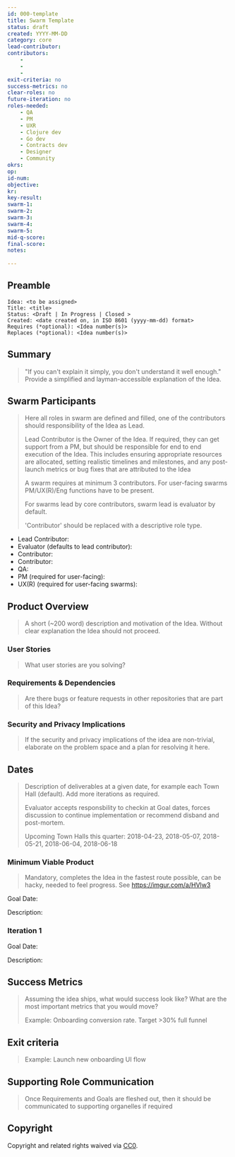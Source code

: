 ```yaml
---
id: 000-template
title: Swarm Template
status: draft
created: YYYY-MM-DD
category: core
lead-contributor:
contributors:
    -
    -
    -
exit-criteria: no
success-metrics: no
clear-roles: no
future-iteration: no
roles-needed:
    - QA
    - PM
    - UXR
    - Clojure dev
    - Go dev
    - Contracts dev
    - Designer
    - Community
okrs:
op:
id-num:
objective:
kr:
key-result:
swarm-1:
swarm-2:
swarm-3:
swarm-4:
swarm-5:
mid-q-score:
final-score:
notes:
 
---
```


## Preamble

    Idea: <to be assigned>
    Title: <title>
    Status: <Draft | In Progress | Closed >
    Created: <date created on, in ISO 8601 (yyyy-mm-dd) format>
    Requires (*optional): <Idea number(s)>
    Replaces (*optional): <Idea number(s)>

## Summary

> "If you can't explain it simply, you don't understand it well enough." Provide
> a simplified and layman-accessible explanation of the Idea.

## Swarm Participants

> Here all roles in swarm are defined and filled, one of the contributors should
> responsibility of the Idea as Lead.
>
> Lead Contributor is the Owner of the Idea. If required, they can get support
> from a PM, but should be responsible for end to end execution of the Idea.
> This includes ensuring appropriate resources are allocated, setting realistic
> timelines and milestones, and any post-launch metrics or bug fixes that are
> attributed to the Idea
>
> A swarm requires at minimum 3 contributors. For user-facing swarms
> PM/UX(R)/Eng functions have to be present.
>
> For swarms lead by core contributors, swarm lead is evaluator by default.
>
> 'Contributor' should be replaced with a descriptive role type.

- Lead Contributor:
- Evaluator (defaults to lead contributor):
- Contributor:
- Contributor:
- QA:
- PM (required for user-facing):
- UX(R) (required for user-facing swarms):

## Product Overview

> A short (~200 word) description and motivation of the Idea. Without clear
> explanation the Idea should not proceed.

### User Stories

> What user stories are you solving?

### Requirements & Dependencies

> Are there bugs or feature requests in other repositories that are part of this
> Idea?

### Security and Privacy Implications

> If the security and privacy implications of the idea are non-trivial,
> elaborate on the problem space and a plan for resolving it here.

## Dates

> Description of deliverables at a given date, for example each Town Hall (default).
> Add more iterations as required.
>
> Evaluator accepts responsbility to checkin at Goal dates, forces discussion to
> continue implementation or recommend disband and post-mortem.
>
> Upcoming Town Halls this quarter:
> 2018-04-23, 2018-05-07, 2018-05-21, 2018-06-04, 2018-06-18

### Minimum Viable Product

> Mandatory, completes the Idea in the fastest route possible, can be hacky,
> needed to feel progress. See https://imgur.com/a/HVlw3

Goal Date:

Description:

### Iteration 1

Goal Date:

Description:

## Success Metrics

> Assuming the idea ships, what would success look like? What are the most
> important metrics that you would move?
>
> Example: Onboarding conversion rate. Target >30% full funnel

## Exit criteria

> Example: Launch new onboarding UI flow

## Supporting Role Communication

> Once Requirements and Goals are fleshed out, then it should be communicated to
> supporting organelles if required

## Copyright

Copyright and related rights waived
via [CC0](https://creativecommons.org/publicdomain/zero/1.0/).
